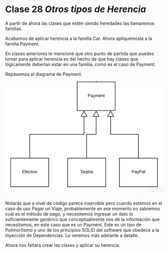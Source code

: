 # Clase 28 _Otros tipos de Herencia_

A partir de ahora las clases que estén siendo heredades las llamaremos familias.

Acabamos de aplicar herencia a la familia Car. Ahora apliquémosla a la familia
Payment.

En clases anteriores te mencioné que otro punto de partida que puedes tomar para
aplicar herencia es del hecho de que hay clases que lógicamente deberían estar
en una familia, como es el caso de Payment.

Repasemos el diagrama de Payment

![src/POO_132](../src/POO_132.png)

Notarás que a nivel de código parece inservible pero cuando estemos en el caso
de uso Pagar un Viaje, probablemente en ese momento no sabremos cuál es el
método de pago, y necesitemos ingresar un dato lo suficientemente genérico que
conceptualmente nos dé la información que necesitamos, en este caso que es un
Payment. Este es un tipo de Polimorfismo y uno de los principios SOLID del
software que obedece a la Inyección de Dependencias. Lo veremos más adelante a
detalle.

Ahora nos faltará crear las clases y aplicar su herencia.
